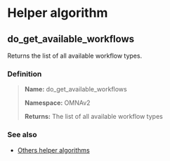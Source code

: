 # Helper algorithm

## do_get_available_workflows

Returns the list of all available workflow types.
    
### Definition

> **Name:** do_get_available_workflows
> 
> **Namespace:** OMNAv2
>
> **Returns:** The list of all available workflow types

### See also
* [Others helper algorithms](overview?id=do_get_available_workflows)